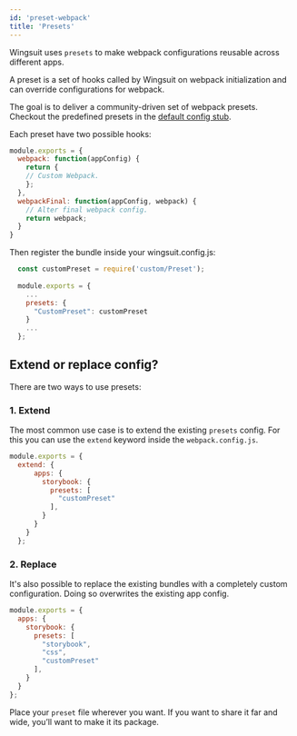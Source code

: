 ```yaml
---
id: 'preset-webpack'
title: 'Presets'
---
```


Wingsuit uses `presets` to make webpack configurations reusable across different apps.

A preset is a set of hooks called by Wingsuit on webpack initialization and can override configurations for webpack.

The goal is to deliver a community-driven set of webpack presets. Checkout the predefined presets in the [default config stub](@TODO).

Each preset have two possible hooks:
```js
module.exports = {
  webpack: function(appConfig) {
    return {
    // Custom Webpack.
    };
  },
  webpackFinal: function(appConfig, webpack) {
    // Alter final webpack config.
    return webpack; 
  }
}
```
Then register the bundle inside your wingsuit.config.js:
```js
  const customPreset = require('custom/Preset');
  
  module.exports = {
    ... 
    presets: {
      "CustomPreset": customPreset
    }
    ...
  };

```
## Extend or replace config?

There are two ways to use presets: 
### 1. Extend
The most common use case is to extend the existing `presets` config. For this you can use the `extend` keyword inside the `webpack.config.js`.
```js
module.exports = {
  extend: {
      apps: {
        storybook: {
          presets: [
            "customPreset"
          ],
        }
      }
    } 
  };
```

### 2. Replace
It's also possible to replace the existing bundles with a completely custom configuration. Doing so overwrites the existing app config. 
```js
module.exports = {
  apps: {
    storybook: {
      presets: [
        "storybook",
        "css",
        "customPreset"
      ],
    }
  }
};
``` 

Place your `preset` file wherever you want. If you want to share it far and wide, you’ll want to make it its package.